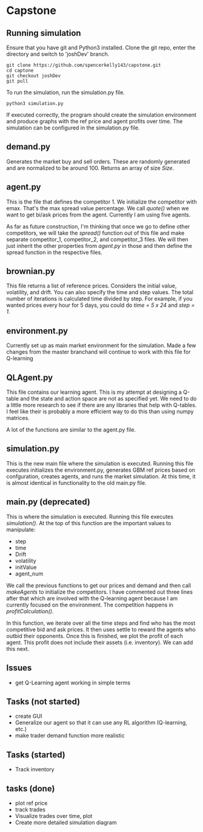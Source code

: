 # Capstone

## Running simulation
Ensure that you have git and Python3 installed. Clone the git repo, enter the directory and switch to 'joshDev' branch.
    
    git clone https://github.com/spencerkelly143/capstone.git
    cd captone 
    git checkout joshDev
    git pull

To run the simulation, run the simulation.py file.

    python3 simulation.py

If executed correctly, the program should create the simulation environment and produce graphs with the ref price and agent profits over time. The simulation can be configured in the simulation.py file.

## demand.py
Generates the market buy and sell orders. These are randomly generated and are normalized to be around
100. Returns an array of size *Size*.

## agent.py
This is the file that defines the competitor 1. We initialize the competitor with emax. That's the
max spread value percentage. We call *quote()* when we want to get bi/ask prices from the agent.
Currently I am using five agents.

As far as future construction, I'm thinking that once we go to define other
competitors, we will take the *spread()* function out of this file and make separate competitor_1,
competitor_2, and competitor_3 files. We will then just inherit the other properties from *agent.py*
in those and then define the spread function in the respective files.

## brownian.py
This file returns a list of reference prices. Considers the initial value, volatility,
and drift. You can also specify the time and step values. The total number of iterations
is calculated time divided by step. For example, if you wanted prices every hour for 5 days,
you could do *time = 5 x 24* and *step = 1*.

## environment.py
Currently set up as main market environment for the simulation. Made a few changes from the master branchand will continue to work with this file for Q-learning

## QLAgent.py
This file contains our learning agent. This is my attempt at designing a Q-table and
the state and action space are not as specified yet. We need to do a little more research
to see if there are any libraries that help with Q-tables. I feel like their is probably
a more efficient way to do this than using numpy matrices.

A lot of the functions are similar to the agent.py file. 


## simulation.py
This is the new main file where the simulation is executed. Running this file executes initializes the environment.py, generates GBM ref prices based on confguration, creates agents, and runs the market simulation. At this time, it is almost identical in functionality to the old main.py file.


## main.py (deprecated)
This is where the simulation is executed. Running this file executes *simulation()*.
At the top of this function are the important values to manipulate:
* step
* time
* Drift
* volatility
* initValue
* agent_num

We call the previous functions to get our prices and demand and then call *makeAgents*
to initialize the competitors. I have commented out three lines after that which
are involved with the Q-learning agent because I am currently focused on the environment.
The competition happens in *profitCalculation()*. 

In this function, we iterate over all the time steps and find who has the most competitive bid and ask
prices. It then uses settle to reward the agents who outbid their opponents. Once this is finished, we
plot the profit of each agent. This profit does not include their assets (i.e. inventory). We can add this
next.



## Issues
* get Q-Learning agent working in simple terms



## Tasks (not started)
* create GUI
* Generalize our agent so that it can use any RL algorithm (Q-learning, etc.)
* make trader demand function more realistic 

## Tasks (started)
* Track inventory

## tasks (done)
* plot ref price
* track trades
* Visualize trades over time, plot 
* Create more detailed simulation diagram
